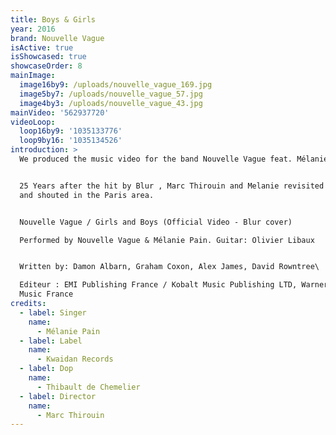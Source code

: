 ```yaml
---
title: Boys & Girls
year: 2016
brand: Nouvelle Vague
isActive: true
isShowcased: true
showcaseOrder: 8
mainImage:
  image16by9: /uploads/nouvelle_vague_169.jpg
  image5by7: /uploads/nouvelle_vague_57.jpg
  image4by3: /uploads/nouvelle_vague_43.jpg
mainVideo: '562937720'
videoLoop:
  loop16by9: '1035133776'
  loop9by16: '1035134526'
introduction: >
  We produced the music video for the band Nouvelle Vague feat. Mélanie Pain


  25 Years after the hit by Blur , Marc Thirouin and Melanie revisited this song
  and shouted in the Paris area.


  Nouvelle Vague / Girls and Boys (Official Video - Blur cover)

  Performed by Nouvelle Vague & Mélanie Pain. Guitar: Olivier Libaux


  Written by: Damon Albarn, Graham Coxon, Alex James, David Rowntree\

  Editeur : EMI Publishing France / Kobalt Music Publishing LTD, Warner Chappell
  Music France
credits:
  - label: Singer
    name:
      - Mélanie Pain
  - label: Label
    name:
      - Kwaidan Records
  - label: Dop
    name:
      - Thibault de Chemelier
  - label: Director
    name:
      - Marc Thirouin
---
```


